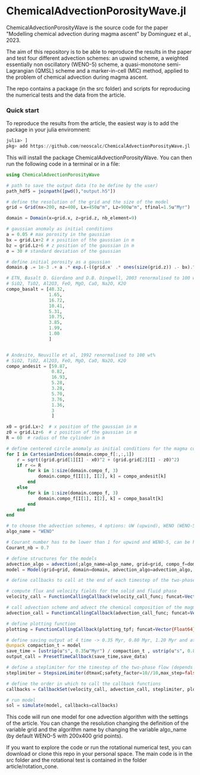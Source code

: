 # ChemicalAdvectionPorosityWave.jl

ChemicalAdvectionPorosityWave is the source code for the paper "Modelling chemical advection during magma ascent" by Dominguez et al., 2023.

The aim of this repository is to be able to reproduce the results in the paper and test four different advection schemes: an upwind scheme, a weighted essentially non oscillatory (WENO-5) scheme, a quasi-monotone semi-Lagrangian (QMSL) scheme and a marker-in-cell (MIC) method, applied to the problem of chemical advection during magma ascent.

The repo contains a package (in the src folder) and scripts for reproducing the numerical tests and the data from the article.

### Quick start

To reproduce the results from the article, the easiest way is to add the package in your julia enviromnent:

```julia
julia> ]
pkg> add https://github.com/neoscalc/ChemicalAdvectionPorosityWave.jl
```

This will install the package ChemicalAdvectionPorosityWave. You can then run the following code in a terminal or in a file:


```julia
using ChemicalAdvectionPorosityWave

# path to save the output data (to be define by the user)
path_hdf5 = joinpath([pwd(),"output.h5"])

# define the resolution of the grid and the size of the model
grid = Grid(nx=200, nz=400, Lx=450u"m", Lz=900u"m", tfinal=1.5u"Myr")

domain = Domain(x=grid.x, z=grid.z, nb_element=9)

# gaussian anomaly as initial conditions
a = 0.05 # max porosity in the gaussian
bx = grid.Lx÷2 # x position of the gaussian in m
bz = grid.Lz÷6 # z position of the gaussian in m
σ = 30 # standard deviation of the gaussian

# define initial porosity as a gaussian
domain.ϕ .= 1e-3 .+ a .* exp.(-((grid.x' .* ones(size(grid.z)) .- bx).^2 .+ (ones(size(grid.x))' .* grid.z .- bz).^2) ./ (σ)^2)

# ETN, Basalt D. Giordano and D.B. Dingwell, 2003 renormalised to 100 wt%
# SiO2, TiO2, Al2O3, FeO, MgO, CaO, Na2O, K2O
compo_basalt = [48.32,
                1.65,
                16.72,
                10.41,
                5.31,
                10.75,
                3.85,
                1.99,
                1.00
                ]


# Andesite, Neuville et al, 1992 renormalised to 100 wt%
# SiO2, TiO2, Al2O3, FeO, MgO, CaO, Na2O, K2O
compo_andesit = [59.87,
                 0.82,
                 16.93,
                 5.28,
                 3.28,
                 5.70,
                 3.76,
                 1.36,
                 3
                 ]

x0 = grid.Lx÷2  # x position of the gaussian in m
z0 = grid.Lz÷6  # z position of the gaussian in m
R = 60  # radius of the cylinder in m

# define centered circle anomaly as initial conditions for the magma composition. Basalt in the circle and andesite outside the circle.
for I in CartesianIndices(domain.compo_f[:,:,1])
    r = sqrt((grid.grid[1][I] - x0)^2 + (grid.grid[2][I] - z0)^2)
    if r <= R
        for k in 1:size(domain.compo_f, 3)
            domain.compo_f[I[1], I[2], k] = compo_andesit[k]
        end
    else
        for k in 1:size(domain.compo_f, 3)
            domain.compo_f[I[1], I[2], k] = compo_basalt[k]
        end
    end
end

# to choose the advection schemes, 4 options: UW (upwind), WENO (WENO-5), SL (quasi-monotone semi-Lagrangian) and MIC (marker-in-cell)
algo_name = "WENO"

# Courant number has to be lower than 1 for upwind and WENO-5, can be higher for MIC and QMSL
Courant_nb = 0.7

# define structures for the models
advection_algo = advection(;algo_name=algo_name, grid=grid, compo_f=domain.compo_f)
model = Model(grid=grid, domain=domain, advection_algo=advection_algo, path_data=path_hdf5, Courant=Courant_nb)

# define callbacks to call at the end of each timestep of the two-phase flow

# compute flux and velocity fields for the solid and fluid phase
velocity_call = FunctionCallingCallback(velocity_call_func; funcat=Vector{Float64}(), func_everystep=true, func_start = false, tdir=1);

# call advection scheme and advect the chemical composition of the magma
advection_call = FunctionCallingCallback(advection_call_func; funcat=Vector{Float64}(), func_everystep=true, func_start = false, tdir=1);

# define plotting function
plotting = FunctionCallingCallback(plotting_tpf; funcat=Vector{Float64}(), func_everystep=true, func_start = false, tdir=1);

# define saving output at 4 time -> 0.35 Myr, 0.80 Myr, 1.20 Myr and at the final timestep
@unpack compaction_t = model
save_time = [ustrip(u"s", 0.35u"Myr") / compaction_t , ustrip(u"s", 0.80u"Myr") / compaction_t, ustrip(u"s", 1.20u"Myr") / compaction_t, grid.tfinal / compaction_t]
output_call = PresetTimeCallback(save_time,save_data)

# define a steplimiter for the timestep of the two-phase flow (depends on the courant number of the magma)
steplimiter = StepsizeLimiter(dtmaxC;safety_factor=10//10,max_step=false,cached_dtcache=0.0)

# define the order in which to call the callback functions
callbacks = CallbackSet(velocity_call, advection_call, steplimiter, plotting, output_call)

# run model
sol = simulate(model, callbacks=callbacks)
```

This code will run one model for one advection algorithm with the settings of the article. You can change the resolution changing the definition of the variable grid and the algorithm name by changing the variable algo_name (by default WENO-5 with 200x400 grid points).

If you want to explore the code or run the rotational numerical test, you can download or clone this repo in your personal space. The main code is in the src folder and the rotational test is contained in the folder article/rotation_cone.